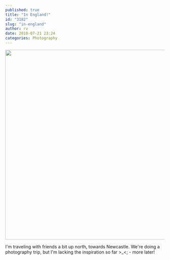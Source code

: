 ```yaml
---
published: true
title: "In England!"
id: "3182"
slug: "in-england"
author: rv
date: 2010-07-21 23:24
categories: Photography
---
```

<a href="https://s3.amazonaws.com/cfwblog/uploads/2010/07/img_6368.jpg"><img class="aligncenter size-full wp-image-3184" title="IMG_6368sml" src="https://s3.amazonaws.com/cfwblog/uploads/2010/07/img_6368sml.jpg" alt="" width="800" height="600" /></a>

I'm traveling with friends a bit up north, towards Newcastle. We're doing a photography trip, but I'm lacking the inspiration so far &gt;_&lt;; - more later!